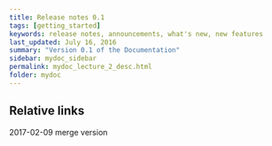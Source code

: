 ```yaml
---
title: Release notes 0.1
tags: [getting_started]
keywords: release notes, announcements, what's new, new features
last_updated: July 16, 2016
summary: "Version 0.1 of the Documentation"
sidebar: mydoc_sidebar
permalink: mydoc_lecture_2_desc.html
folder: mydoc
---
```


## Relative links

2017-02-09 merge version
